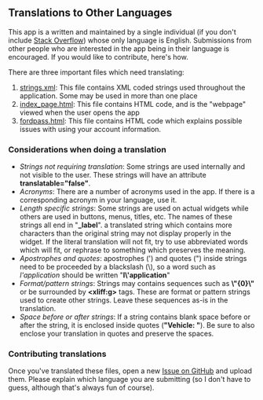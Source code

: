 
## Translations to Other Languages

This app is a written and maintained by a single individual (if you don't include [Stack Overflow](https://stackoverflow.com/))   whose only language is English.  Submissions from other people who are interested in the app being in their language is  
encouraged.  If you would like to contribute, here's how.

There are three important files which need translating:

1. [strings.xml](https://github.com/khpylon/MachEWidget/blob/master/app/src/main/res/values/strings.xml): This file contains XML coded strings used throughout the application.  Some may be used in more than one place
2. [index_page.html](https://github.com/khpylon/MachEWidget/blob/master/app/src/main/assets/index_page.html): This file contains HTML code, and is the "webpage" viewed when the user opens the app
3. [fordpass.html](https://github.com/khpylon/MachEWidget/blob/master/app/src/main/assets/fordpass.html): This file contains HTML code which explains possible issues with using your account information.

### Considerations when doing a translation

- *Strings not requiring translation*: Some strings are used internally and not visible to the user.  These strings will have an attribute **translatable="false"**.
- *Acronyms*: There are a number of acronyms used in the app.  If there is a corresponding acronym in your language, use it.
- *Length specific strings*:  Some strings are used on actual widgets while others are used in buttons, menus, titles, etc.  The names of these strings all end in "**_label**".  a translated string which contains more characters than the original string may not display properly in the widget.   If the literal translation will not fit, try to use abbreviated words which will fit, or rephrase to something which preserves the meaning.
- *Apostrophes and quotes*: apostrophes (') and quotes (") inside strings need to be proceeded by a blackslash (\\), so a word such as *l'application* should be written "**l\\'application**"
- *Format/pattern strings*: Strings may contains sequences such as **\\"{0}\\"** or be surrounded by **\<xliff:g\>** tags.  These are format or pattern strings used to create other strings.  Leave these sequences as-is in the translation.
- *Space before or after strings*:  If a string contains blank space before or after the string, it is enclosed inside quotes (**"Vehicle: "**).  Be sure to also enclose your translation in quotes and preserve the spaces.

### Contributing translations

Once you've translated these files, open a new [Issue on GitHub](https://github.com/khpylon/MachEWidget/issues) and upload them.  Please explain which language you are submitting (so I don't have to guess, although that's always fun of course).

